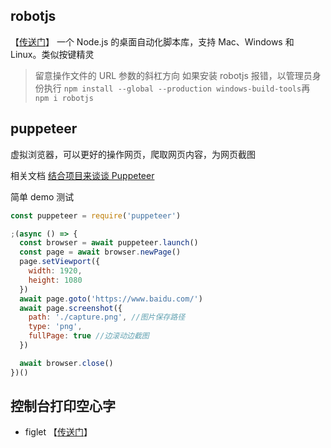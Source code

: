 ## robotjs

【[传送门](https://github.com/octalmage/robotjs)】
一个 Node.js 的桌面自动化脚本库，支持 Mac、Windows 和 Linux。类似按键精灵

> 留意操作文件的 URL 参数的斜杠方向
> 如果安装 robotjs 报错，以管理员身份执行 `npm install --global --production windows-build-tools`再 `npm i robotjs`

## puppeteer

虚拟浏览器，可以更好的操作网页，爬取网页内容，为网页截图

相关文档 [结合项目来谈谈 Puppeteer](https://zhuanlan.zhihu.com/p/76237595)

简单 demo 测试

```js
const puppeteer = require('puppeteer')

;(async () => {
  const browser = await puppeteer.launch()
  const page = await browser.newPage()
  page.setViewport({
    width: 1920,
    height: 1080
  })
  await page.goto('https://www.baidu.com/')
  await page.screenshot({
    path: './capture.png', //图片保存路径
    type: 'png',
    fullPage: true //边滚动边截图
  })

  await browser.close()
})()
```

## 控制台打印空心字

- figlet
  【[传送门](https://www.npmjs.com/package/figlet)】
